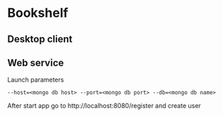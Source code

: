 # Bookshelf #

## Desktop client ##

## Web service ##

Launch parameters

`--host=<mongo db host> --port=<mongo db port> --db=<mongo db name>`

After start app go to http://localhost:8080/register and create user